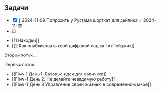 ## Задачи
- [x] 📅 2024-11-09 Попросить у Рустама шорткат для дейлика ✅ 2024-11-09
- [ ] 

- [[1 Находки]]
- [[2 Как опубликовать свой цифровой сад на ГитПейджиз]]

Второй поток
...

Первый поток
- [[Flow 1 День 1. Базовые идеи для новичков]]
- [[Flow-1 День 2. Не делайте невидимую работу]]
- [[Flow-1 День 3 Управление своей жизнью в современном мире]]